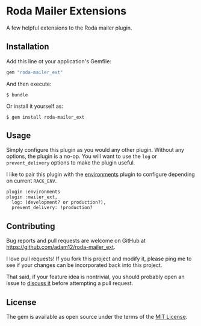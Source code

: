 # Roda Mailer Extensions

A few helpful extensions to the Roda mailer plugin.

## Installation

Add this line ot your application's Gemfile:

```ruby
gem "roda-mailer_ext"
```

And then execute:

    $ bundle

Or install it yourself as:

    $ gem install roda-mailer_ext

## Usage

Simply configure this plugin as you would any other plugin. Without any options,
the plugin is a no-op. You will want to use the `log` or `prevent_delivery` options
to make the plugin useful.

I like to pair this plugin with the [environments](http://roda.jeremyevans.net/rdoc/classes/Roda/RodaPlugins/Environments.html)
plugin to configure depending on current `RACK_ENV`.

    plugin :environments
    plugin :mailer_ext,
      log: (development? or production?),
      prevent_delivery: !production?

## Contributing

Bug reports and pull requests are welcome on GitHub at https://github.com/adam12/roda-mailer_ext.

I love pull requests! If you fork this project and modify it, please ping me to see
if your changes can be incorporated back into this project.

That said, if your feature idea is nontrivial, you should probably open an issue to
[discuss it](http://www.igvita.com/2011/12/19/dont-push-your-pull-requests/)
before attempting a pull request.

## License

The gem is available as open source under the terms of the [MIT License](http://opensource.org/licenses/MIT).
